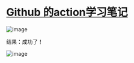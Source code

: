 # [Github 的action学习笔记](https://github.com/QiYongchuan/MyGitBlog/issues/42)

![image](https://github.com/QiYongchuan/MyGitBlog/assets/105039020/5be0222c-1958-4c7e-a6f1-9286d1a916db)

结果：成功了！

![image](https://github.com/QiYongchuan/MyGitBlog/assets/105039020/4bf9332d-2cbd-4c92-b6d4-d1ad4dd43201)
